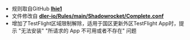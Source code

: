 * 规则取自GitHub [**lhie1**](https://github.com/dler-io/Rules/tree/main)
* 文件修改自 [**dler-io/Rules/main/Shadowrocket/Complete.conf**](https://raw.githubusercontent.com/dler-io/Rules/main/Shadowrocket/Complete.conf)
* 增加了TestFlight区域限制解除，适用于国区更新外区TestFlight App时，提示 "无法安装" "所请求的 App 不可用或者不存在" 问题
